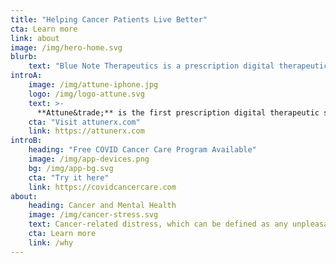```yaml
---
title: "Helping Cancer Patients Live Better"
cta: Learn more
link: about
image: /img/hero-home.svg
blurb:
    text: "Blue Note Therapeutics is a prescription digital therapeutics company singularly dedicated to transforming mental health care for cancer patients. We aim to make mental health care available to any cancer patient at any time by merging deep scientific and clinical expertise, neuroscience, and digital innovation."
introA:
    image: /img/attune-iphone.jpg
    logo: /img/logo-attune.svg
    text: >-
      **Attune&trade;** is the first prescription digital therapeutic specifically designed to treat the symptoms of anxiety and depression related to cancer in adult patients. Studies and pilot programs will begin at sites across the United States in the coming weeks. To learn more, visit [attunerx.com](https://attunerx.com).
    cta: "Visit attunerx.com"
    link: https://attunerx.com
introB:
    heading: "Free COVID Cancer Care Program Available"
    image: /img/app-devices.png
    bg: /img/app-bg.svg
    cta: "Try it here"
    link: https://covidcancercare.com
about:
    heading: Cancer and Mental Health
    image: /img/cancer-stress.svg
    text: Cancer-related distress, which can be defined as any unpleasant feeling, emotion, or experience that affects a cancer patient's quality of life or ability to cope with cancer diagnosis and treatment, affects millions of people. Fewer than half of those who experience cancer-related distress have access to the mental health care they need to find relief. Blue Note Therapeutics is working to close this gap.
    cta: Learn more
    link: /why
---
```




